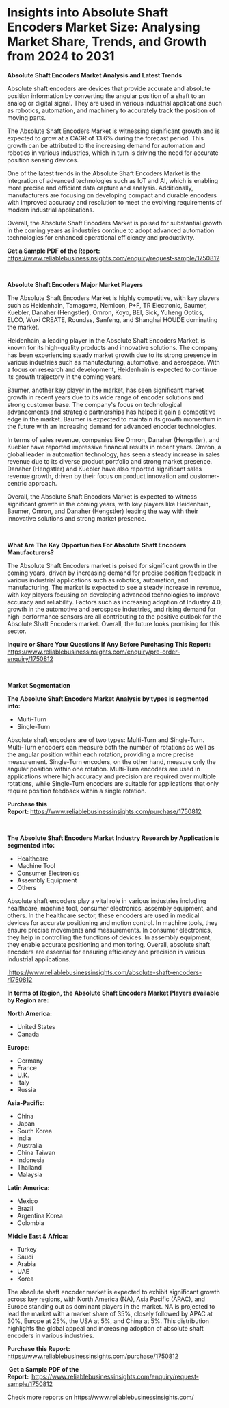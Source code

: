 <p><h1>Insights into Absolute Shaft Encoders Market Size: Analysing Market Share, Trends, and Growth from 2024 to 2031</h1></p><p><strong>Absolute Shaft Encoders Market Analysis and Latest Trends</strong></p>
<p><p>Absolute shaft encoders are devices that provide accurate and absolute position information by converting the angular position of a shaft to an analog or digital signal. They are used in various industrial applications such as robotics, automation, and machinery to accurately track the position of moving parts.</p><p>The Absolute Shaft Encoders Market is witnessing significant growth and is expected to grow at a CAGR of 13.6% during the forecast period. This growth can be attributed to the increasing demand for automation and robotics in various industries, which in turn is driving the need for accurate position sensing devices.</p><p>One of the latest trends in the Absolute Shaft Encoders Market is the integration of advanced technologies such as IoT and AI, which is enabling more precise and efficient data capture and analysis. Additionally, manufacturers are focusing on developing compact and durable encoders with improved accuracy and resolution to meet the evolving requirements of modern industrial applications.</p><p>Overall, the Absolute Shaft Encoders Market is poised for substantial growth in the coming years as industries continue to adopt advanced automation technologies for enhanced operational efficiency and productivity.</p></p>
<p><strong>Get a Sample PDF of the Report:&nbsp;</strong> <a href="https://www.reliablebusinessinsights.com/enquiry/request-sample/1750812">https://www.reliablebusinessinsights.com/enquiry/request-sample/1750812</a></p>
<p>&nbsp;</p>
<p><strong>Absolute Shaft Encoders Major Market Players</strong></p>
<p><p>The Absolute Shaft Encoders Market is highly competitive, with key players such as Heidenhain, Tamagawa, Nemicon, P+F, TR Electronic, Baumer, Kuebler, Danaher (Hengstler), Omron, Koyo, BEI, Sick, Yuheng Optics, ELCO, Wuxi CREATE, Roundss, Sanfeng, and Shanghai HOUDE dominating the market.</p><p>Heidenhain, a leading player in the Absolute Shaft Encoders Market, is known for its high-quality products and innovative solutions. The company has been experiencing steady market growth due to its strong presence in various industries such as manufacturing, automotive, and aerospace. With a focus on research and development, Heidenhain is expected to continue its growth trajectory in the coming years.</p><p>Baumer, another key player in the market, has seen significant market growth in recent years due to its wide range of encoder solutions and strong customer base. The company's focus on technological advancements and strategic partnerships has helped it gain a competitive edge in the market. Baumer is expected to maintain its growth momentum in the future with an increasing demand for advanced encoder technologies.</p><p>In terms of sales revenue, companies like Omron, Danaher (Hengstler), and Kuebler have reported impressive financial results in recent years. Omron, a global leader in automation technology, has seen a steady increase in sales revenue due to its diverse product portfolio and strong market presence. Danaher (Hengstler) and Kuebler have also reported significant sales revenue growth, driven by their focus on product innovation and customer-centric approach.</p><p>Overall, the Absolute Shaft Encoders Market is expected to witness significant growth in the coming years, with key players like Heidenhain, Baumer, Omron, and Danaher (Hengstler) leading the way with their innovative solutions and strong market presence.</p></p>
<p>&nbsp;</p>
<p><strong>What Are The Key Opportunities For Absolute Shaft Encoders Manufacturers?</strong></p>
<p><p>The Absolute Shaft Encoders market is poised for significant growth in the coming years, driven by increasing demand for precise position feedback in various industrial applications such as robotics, automation, and manufacturing. The market is expected to see a steady increase in revenue, with key players focusing on developing advanced technologies to improve accuracy and reliability. Factors such as increasing adoption of Industry 4.0, growth in the automotive and aerospace industries, and rising demand for high-performance sensors are all contributing to the positive outlook for the Absolute Shaft Encoders market. Overall, the future looks promising for this sector.</p></p>
<p><strong>Inquire or Share Your Questions If Any Before Purchasing This Report:</strong> <a href="https://www.reliablebusinessinsights.com/enquiry/pre-order-enquiry/1750812">https://www.reliablebusinessinsights.com/enquiry/pre-order-enquiry/1750812</a></p>
<p>&nbsp;</p>
<p><strong>Market Segmentation</strong></p>
<p><strong>The Absolute Shaft Encoders Market Analysis by types is segmented into:</strong></p>
<p><ul><li>Multi-Turn</li><li>Single-Turn</li></ul></p>
<p><p>Absolute shaft encoders are of two types: Multi-Turn and Single-Turn. Multi-Turn encoders can measure both the number of rotations as well as the angular position within each rotation, providing a more precise measurement. Single-Turn encoders, on the other hand, measure only the angular position within one rotation. Multi-Turn encoders are used in applications where high accuracy and precision are required over multiple rotations, while Single-Turn encoders are suitable for applications that only require position feedback within a single rotation.</p></p>
<p><strong>Purchase this Report:&nbsp;</strong><a href="https://www.reliablebusinessinsights.com/purchase/1750812">https://www.reliablebusinessinsights.com/purchase/1750812</a></p>
<p>&nbsp;</p>
<p><strong>The Absolute Shaft Encoders Market Industry Research by Application is segmented into:</strong></p>
<p><ul><li>Healthcare</li><li>Machine Tool</li><li>Consumer Electronics</li><li>Assembly Equipment</li><li>Others</li></ul></p>
<p><p>Absolute shaft encoders play a vital role in various industries including healthcare, machine tool, consumer electronics, assembly equipment, and others. In the healthcare sector, these encoders are used in medical devices for accurate positioning and motion control. In machine tools, they ensure precise movements and measurements. In consumer electronics, they help in controlling the functions of devices. In assembly equipment, they enable accurate positioning and monitoring. Overall, absolute shaft encoders are essential for ensuring efficiency and precision in various industrial applications.</p></p>
<p><a href="https://www.reliablebusinessinsights.com/absolute-shaft-encoders-r1750812">&nbsp;https://www.reliablebusinessinsights.com/absolute-shaft-encoders-r1750812</a></p>
<p><strong>In terms of Region, the Absolute Shaft Encoders Market Players available by Region are:</strong></p>
<p>
    <p> <strong> North America: </strong>
        <ul>
            <li>United States</li>
            <li>Canada</li>
        </ul>
        </p> 
    <p> <strong> Europe: </strong>
        <ul>
            <li>Germany</li>
            <li>France</li>
            <li>U.K.</li>
            <li>Italy</li>
            <li>Russia</li>
        </ul>
        </p> 
    <p> <strong> Asia-Pacific: </strong>
        <ul>
            <li>China</li>
            <li>Japan</li>
            <li>South Korea</li>
            <li>India</li>
            <li>Australia</li>
            <li>China Taiwan</li>
            <li>Indonesia</li>
            <li>Thailand</li>
            <li>Malaysia</li>
        </ul>
        </p> 
    <p> <strong> Latin America: </strong>
        <ul>
            <li>Mexico</li>
            <li>Brazil</li>
            <li>Argentina Korea</li>
            <li>Colombia</li>
        </ul>
        </p> 
    <p> <strong> Middle East & Africa: </strong>
        <ul>
            <li>Turkey</li>
            <li>Saudi</li>
            <li>Arabia</li>
            <li>UAE</li>
            <li>Korea</li>
        </ul>
    </p>
    </p>
<p><p>The absolute shaft encoder market is expected to exhibit significant growth across key regions, with North America (NA), Asia Pacific (APAC), and Europe standing out as dominant players in the market. NA is projected to lead the market with a market share of 35%, closely followed by APAC at 30%, Europe at 25%, the USA at 5%, and China at 5%. This distribution highlights the global appeal and increasing adoption of absolute shaft encoders in various industries.</p></p>
<p><strong>Purchase this Report: </strong><a href="https://www.reliablebusinessinsights.com/purchase/1750812">https://www.reliablebusinessinsights.com/purchase/1750812</a></p>
<p>&nbsp;<strong>Get a Sample PDF of the Report:&nbsp;&nbsp;</strong><a href="https://www.reliablebusinessinsights.com/enquiry/request-sample/1750812">https://www.reliablebusinessinsights.com/enquiry/request-sample/1750812</a></p>
<p><strong></strong></p>
<p>Check more reports on https://www.reliablebusinessinsights.com/</p>